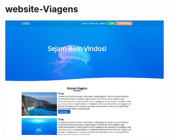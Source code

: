 # website-Viagens

![alt text](https://github.com/WeslleySimoes/website-Viagens/blob/main/img/exemplo.jpg)
